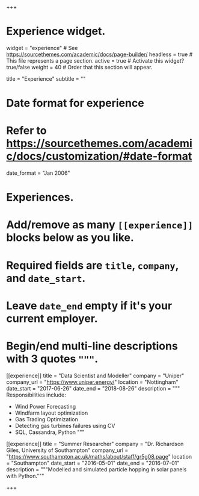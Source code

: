 +++
# Experience widget.
widget = "experience"  # See https://sourcethemes.com/academic/docs/page-builder/
headless = true  # This file represents a page section.
active = true  # Activate this widget? true/false
weight = 40  # Order that this section will appear.

title = "Experience"
subtitle = ""

# Date format for experience
#   Refer to https://sourcethemes.com/academic/docs/customization/#date-format
date_format = "Jan 2006"

# Experiences.
#   Add/remove as many `[[experience]]` blocks below as you like.
#   Required fields are `title`, `company`, and `date_start`.
#   Leave `date_end` empty if it's your current employer.
#   Begin/end multi-line descriptions with 3 quotes `"""`.
[[experience]]
  title = "Data Scientist and Modeller"
  company = "Uniper"
  company_url = "https://www.uniper.energy/"
  location = "Nottingham"
  date_start = "2017-06-26"
  date_end = "2018-08-26"
  description = """
  Responsibilities include:
  
  * Wind Power Forecasting
  * Windfarm layout optimization
  * Gas Trading Optimization
  * Detecting gas turbines failures using CV
  * SQL, Cassandra, Python
  """

[[experience]]
  title = "Summer Researcher"
  company = "Dr. Richardson Giles, University of Southampton"
  company_url = "https://www.southampton.ac.uk/maths/about/staff/gr5g08.page"
  location = "Southampton"
  date_start = "2016-05-01"
  date_end = "2016-07-01"
  description = """Modelled and simulated particle hopping in solar panels with Python."""

+++
